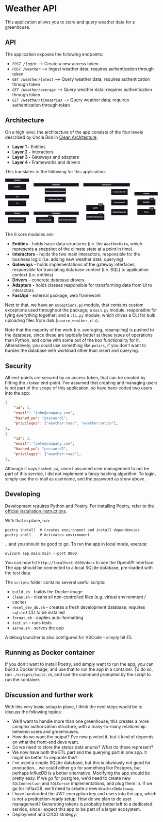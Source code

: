 # Weather API 

This application allows you to store and query weather data for a greenhouse.

## API 

The application exposes the following endpoints: 

- *`POST /login`* --> Create a new access token
- *`POST /weather`* --> Ingest weather data; requires authentication through token 
- *`GET /weather/latest`* --> Query weather data; requires authentication through token
- *`GET /weather/average`* --> Query weather data; requires authentication through token
- *`GET /weather/timeseries`* --> Query weather data; requires authentication through token

## Architecture 

On a high level, the architecture of the app consists of the four levels described by Uncle Bob in [Clean Architecture](https://blog.cleancoder.com/uncle-bob/2012/08/13/the-clean-architecture.html): 

- **Layer 1 -** Entities
- **Layer 2 -** Interactors 
- **Layer 3 -** Gateways and adapters
- **Layer 4 -** Frameworks and drivers

This translates to the following for this application: 

![](./docs/architecture.png)

The 6 core modules are: 

* **Entities** - holds basic data structures (i.e. the `WeatherData`, which represents a snapshot of the climate state at a point in time).
* **Interactors** - holds the two main interactors, responsible for the business logic (i.e. adding new weather data, querying)
* **Gateways** - holds implementations of the gateway interfaces, responsible for translating database context (i.e. SQL) to application context (i.e. entities)
* **Drivers** - concrete database drivers
* **Adapters** - holds classes responsible for transforming data from UI to interactors
* **FastApi** - external package, web framework 

Next to that, we have an `exceptions.py` module, that contains custom exceptions used throughout the package; a `main.py` module, responsible for tying everything together; and a `cli.py` module, which drives a CLI for bulk uploading files from disk (`source_weather_cli`).

Note that the majority of the work (i.e. averaging, resampling) is pushed to the database, since these are typically better at these types of operations than Python, and come with some out of the box functionality for it. Alternatively, you could use something like `polars`, if you don't want to burden the database with workload other than insert and querying. 

## Security 

All end-points are secured by an access token, that can be created by hitting the `/token` end-point. I've assumed that creating and managing users is not part of the scope of this application, so have hard-coded two users into the app: 

```json 
{
    "id": 1,
    "email": "john@company.com",
    "hashed_pw": "password1",
    "privileges": ["weather:read", "weather:write"],
},
{
    "id": 2,
    "email": "pete@company.com",
    "hashed_pw": "password2",
    "privileges": ["weather:read"],
},
```

Although it says `hashed_pw`, since I assumed user management to not be part of this service, I did not implement a fancy hashing algorithm. To login, simply use the e-mail as username, and the password as show above. 

## Developing 

Development requires Python and Poetry. For installing Poetry, refer to the [official installation instructions](https://python-poetry.org/docs/#installation).

With that in place, run: 

```shell
poetry install  # Creates environment and install dependencies
poetry shell    # Activates environment
```

...and you should be good to go. To run the app in local mode, execute: 

```shell 
uvicorn app.main:main --port 8000
```

You can now hit `http://localhost:8000/docs` to see the OpenAPI interface. The app should be connected to a local SQLite database, pre-loaded with the test data.

The `scripts` folder contains several useful scripts: 

* `build.sh` - builds the Docker image 
* `clean.sh` - cleans all non-controlled files (e.g. virtual environment / cache)
* `reset_dev_db.sh` - creates a fresh development database; requires `sqlite3` CLI to be installed
* `format.sh` - applies auto-formatting 
* `test.sh` - runs tests 
* `serve.sh` - serves the app

A debug launcher is also configured for VSCode - simply hit F5. 

## Running as Docker container

If you don't want to install Poetry, and simply want to run the app, you can build a Docker image, and use that to run the app in a container. To do so, run `./scripts/build.sh`, and use the command prompted by the script to run the container.

## Discussion and further work

With this very basic setup in place, I think the next steps would be to discuss the following topics: 

- We'll want to handle more than one greenhouse; this creates a more complex authorization structure, with a many-to-many relationship between users and greenhouses.
- How do we want the output? I've now pivoted it, but it kind of depends on what the front-end devs want. 
- Do we need to store the status data enums? What do these represent? 
- We now have both the ETL part and the querying part in one app. It might be better to separate this?
- I've used a simple SQLite database, but this is obviously not good for production... we could either go for something like Postgres, but perhaps InfluxDB is a better alternative. Modifying the app should be pretty easy. If we go for postgres, we'd need to create new `SQLConnection` and `SQLCursor` implementations, and plug them in. If we go for InfluxDB, we'll need to create a new `WeatherDbGateway`.
- I have hardcoded the JWT encryption key and users into the app, which is not a production-ready setup. How do we plan to do user management? Generating tokens is probably better left to a dedicated service, since I expect this app to be part of a larger ecosystem. 
- Deployment and CI/CD strategy. 
